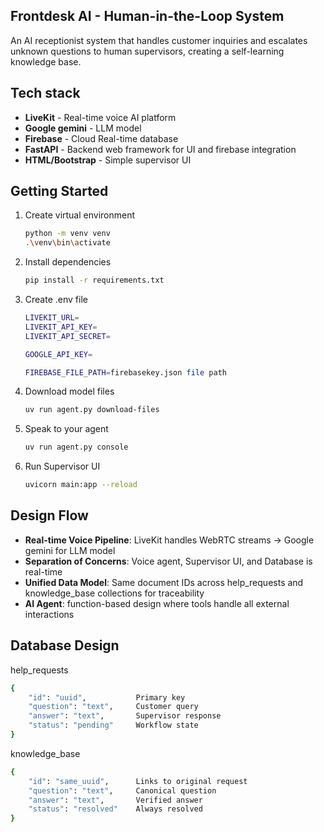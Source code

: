 ## Frontdesk AI - Human-in-the-Loop System

An AI receptionist system that handles customer inquiries and escalates unknown questions to human supervisors, creating a self-learning knowledge base.

## Tech stack

- **LiveKit** - Real-time voice AI platform
- **Google gemini** - LLM model
- **Firebase** - Cloud Real-time database
- **FastAPI** - Backend web framework for UI and firebase integration
- **HTML/Bootstrap** - Simple supervisor UI

## Getting Started

1. Create virtual environment

   ```bash
   python -m venv venv
   .\venv\bin\activate
   ```

2. Install dependencies

   ```bash
   pip install -r requirements.txt
   ```

3. Create .env file

   ```bash
   LIVEKIT_URL=
   LIVEKIT_API_KEY=
   LIVEKIT_API_SECRET=

   GOOGLE_API_KEY=

   FIREBASE_FILE_PATH=firebasekey.json file path
   ```

4. Download model files

   ```bash
   uv run agent.py download-files
   ```

5. Speak to your agent

   ```bash
   uv run agent.py console
   ```

6. Run Supervisor UI

   ```bash
   uvicorn main:app --reload
   ```

## Design Flow

- **Real-time Voice Pipeline**: LiveKit handles WebRTC streams → Google gemini for LLM model
- **Separation of Concerns**: Voice agent, Supervisor UI, and Database is real-time
- **Unified Data Model**: Same document IDs across help_requests and knowledge_base collections for traceability
- **AI Agent**: function-based design where tools handle all external interactions

## Database Design

help_requests 

```bash
{
    "id": "uuid",           Primary key
    "question": "text",     Customer query
    "answer": "text",       Supervisor response
    "status": "pending"     Workflow state
}
```

knowledge_base

```bash
{
    "id": "same_uuid",      Links to original request
    "question": "text",     Canonical question
    "answer": "text",       Verified answer
    "status": "resolved"    Always resolved
}
```
